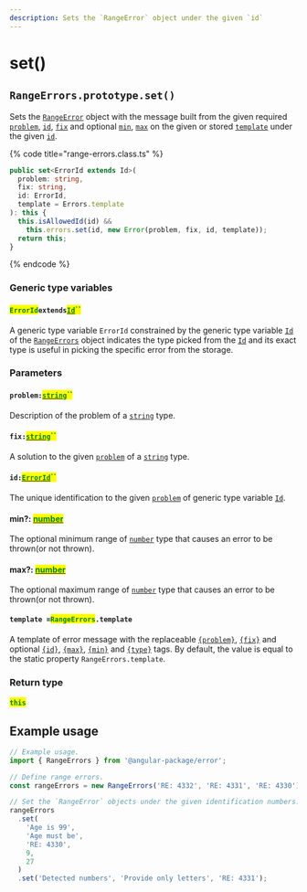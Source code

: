 ```yaml
---
description: Sets the `RangeError` object under the given `id`
---
```


# set()

## `RangeErrors.prototype.set()`

Sets the [`RangeError`](broken-reference) object with the message built from the given required [`problem`](set.md#problem-string), [`id`](set.md#id-errorid), [`fix`](set.md#fix-string) and optional [`min`](set.md#min-number), [`max`](set.md#max-number) on the given or stored [`template`](set.md#template-errors.template) under the given [`id`](set.md#id-errorid).

{% code title="range-errors.class.ts" %}
```typescript
public set<ErrorId extends Id>(
  problem: string,
  fix: string,
  id: ErrorId,
  template = Errors.template
): this {
  this.isAllowedId(id) &&
    this.errors.set(id, new Error(problem, fix, id, template));
  return this;
}
```
{% endcode %}

### Generic type variables

#### <mark style="color:green;">`ErrorId`</mark>`extends`[<mark style="color:green;">`Id`</mark>](../v-generic-type-variables.md#wrap-opening)<mark style="color:green;">``</mark>

A generic type variable `ErrorId` constrained by the generic type variable [`Id`](../v-generic-type-variables.md#wrap-opening) of the [`RangeErrors`](broken-reference) object indicates the type picked from the [`Id`](../v-generic-type-variables.md#wrap-opening) and its exact type is useful in picking the specific error from the storage.

### Parameters

#### `problem:`[<mark style="color:green;">`string`</mark>](https://developer.mozilla.org/en-US/docs/Web/JavaScript/Reference/Global\_Objects/String)<mark style="color:green;">``</mark>

Description of the problem of a [`string`](https://developer.mozilla.org/en-US/docs/Web/JavaScript/Reference/Global\_Objects/String) type.

#### `fix:`[<mark style="color:green;">`string`</mark>](https://developer.mozilla.org/en-US/docs/Web/JavaScript/Reference/Global\_Objects/String)<mark style="color:green;">``</mark>

A solution to the given [`problem`](set.md#problem-string) of a [`string`](https://developer.mozilla.org/en-US/docs/Web/JavaScript/Reference/Global\_Objects/String) type.

#### `id:`[<mark style="color:green;">`ErrorId`</mark>](set.md#erroridextendsid)<mark style="color:green;">``</mark>

The unique identification to the given [`problem`](set.md#problem-string) of generic type variable [`Id`](../v-generic-type-variables.md#wrap-opening).

#### min?: [<mark style="color:green;">number</mark>](https://developer.mozilla.org/en-US/docs/Web/JavaScript/Reference/Global\_Objects/Number)<mark style="color:green;"></mark>

The optional minimum range of [`number`](https://developer.mozilla.org/en-US/docs/Web/JavaScript/Reference/Global\_Objects/Number) type that causes an error to be thrown(or not thrown).

#### max?: [<mark style="color:green;">number</mark>](https://developer.mozilla.org/en-US/docs/Web/JavaScript/Reference/Global\_Objects/Number)<mark style="color:green;"></mark>

The optional maximum range of [`number`](https://developer.mozilla.org/en-US/docs/Web/JavaScript/Reference/Global\_Objects/Number) type that causes an error to be thrown(or not thrown).

#### `template =`<mark style="color:green;">`RangeErrors`</mark>`.template`

A template of error message with the replaceable [`{problem}`](../../commonerror/properties/static-template.md#problem), [`{fix}`](../../commonerror/properties/static-template.md#fix) and optional [`{id}`](../../commonerror/properties/static-template.md#id), [`{max}`](../../commonerror/properties/static-template.md#max), [`{min}`](../../commonerror/properties/static-template.md#min) and [`{type}`](../../commonerror/properties/static-template.md#type) tags. By default, the value is equal to the static property `RangeErrors.template`.

### Return type

#### <mark style="color:green;">`this`</mark>

## Example usage

```typescript
// Example usage.
import { RangeErrors } from '@angular-package/error';

// Define range errors.
const rangeErrors = new RangeErrors('RE: 4332', 'RE: 4331', 'RE: 4330');

// Set the `RangeError` objects under the given identification numbers.
rangeErrors
  .set(
    'Age is 99',
    'Age must be',
    'RE: 4330',
    9,
    27
  )
  .set('Detected numbers', 'Provide only letters', 'RE: 4331');
```
